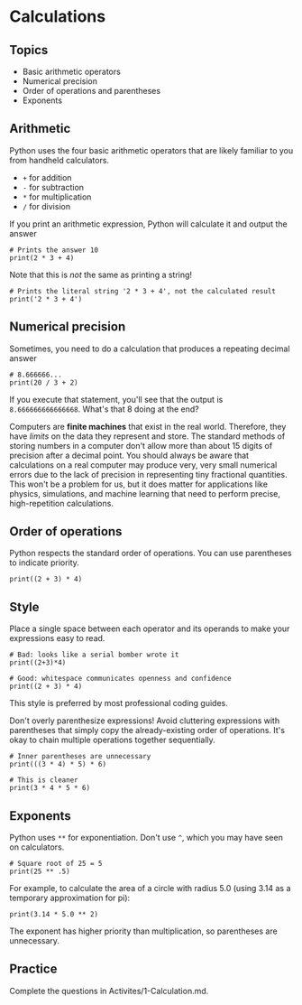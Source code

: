 # Calculations

## Topics

- Basic arithmetic operators
- Numerical precision
- Order of operations and parentheses
- Exponents

## Arithmetic

Python uses the four basic arithmetic operators that are likely familiar to you from handheld calculators.

- `+` for addition
- `-` for subtraction
- `*` for multiplication
- `/` for division

If you print an arithmetic expression, Python will calculate it and output the answer
```
# Prints the answer 10
print(2 * 3 + 4)
```

Note that this is *not* the same as printing a string!
```
# Prints the literal string '2 * 3 + 4', not the calculated result
print('2 * 3 + 4')
```

## Numerical precision
Sometimes, you need to do a calculation that produces a repeating decimal answer
```
# 8.666666...
print(20 / 3 + 2)
```
If you execute that statement, you'll see that the output is `8.666666666666668`. What's that 8 doing at the end?

Computers are **finite machines** that exist in the real world. Therefore, they have *limits* on the data they represent and store. The standard methods of storing numbers in a computer don't allow more than about 15 digits of precision after a decimal point. You should always be aware that calculations on a real computer may produce very, very small numerical errors due to the lack of precision in representing tiny fractional quantities. This won't be a problem for us, but it does matter for applications like physics, simulations, and machine learning that need to perform precise, high-repetition calculations.


## Order of operations

Python respects the standard order of operations. You can use parentheses to indicate priority.
```
print((2 + 3) * 4)
```

## Style

Place a single space between each operator and its operands to make your expressions easy to read.
```
# Bad: looks like a serial bomber wrote it
print((2+3)*4)

# Good: whitespace communicates openness and confidence
print((2 + 3) * 4)
```
This style is preferred by most professional coding guides.

Don't overly parenthesize expressions! Avoid cluttering expressions with parentheses that simply copy the already-existing order of operations. It's okay to chain multiple operations together sequentially.
```
# Inner parentheses are unnecessary
print(((3 * 4) * 5) * 6)

# This is cleaner
print(3 * 4 * 5 * 6)
```

## Exponents
Python uses `**` for exponentiation. Don't use `^`, which you may have seen on calculators.
```
# Square root of 25 = 5
print(25 ** .5)
```

For example, to calculate the area of a circle with radius 5.0 (using 3.14 as a temporary approximation for pi):
```
print(3.14 * 5.0 ** 2)
```
The exponent has higher priority than multiplication, so parentheses are unnecessary.

## Practice

Complete the questions in Activites/1-Calculation.md.

